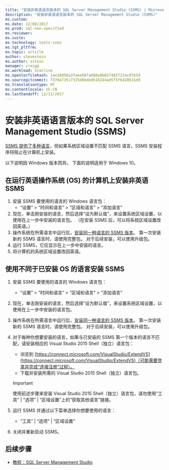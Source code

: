 ```yaml
---
title: "安装非英语语言版本的 SQL Server Management Studio (SSMS) | Microsoft Docs"
description: "安装非英语语言版本的 SQL Server Management Studio (SSMS)"
ms.custom: 
ms.date: 12/08/2017
ms.prod: sql-non-specified
ms.reviewer: 
ms.suite: 
ms.technology: tools-ssms
ms.tgt_pltfrm: 
ms.topic: article
author: stevestein
ms.author: sstein
manager: craigg
ms.workload: Inactive
ms.openlocfilehash: 1ae38d56a3faee88fa688a0b027482713ac07b59
ms.sourcegitcommit: f376e735c7315d6bdedb16244ad5f5f6428631d9
ms.translationtype: HT
ms.contentlocale: zh-CN
ms.lasthandoff: 12/11/2017
---
```

# <a name="install-non-english-language-versions-of-sql-server-management-studio-ssms"></a>安装非英语语言版本的 SQL Server Management Studio (SSMS) 

[SSMS 提供了多种语言](download-sql-server-management-studio-ssms.md#available-languages)，但如果系统区域设置不匹配 SSMS 语言，SSMS 安装程序将阻止在计算机上安装。 

以下说明因 Windows 版本而异。 下面的说明适用于 Windows 10。

## <a name="install-non-english-ssms-on-a-computer-running-an-english-operating-system-os"></a>在运行英语操作系统 (OS) 的计算机上安装非英语 SSMS

1. 安装 SSMS 要使用的语言的 Windows 语言包： 
   - “设置” > “时间和语言” > “区域和语言” > “添加语言” 
2. 现在，单击刚安装的语言，然后选择“设为默认值”，来设置系统区域设置，以使用在上一步中安装的语言包。 （在安装 SSMS 后，可以将系统区域设置改回英语。）
3. 操作系统在所需语言中运行后，[安装同一种语言的 SSMS 版本](download-sql-server-management-studio-ssms.md#available-languages)。 第一次安装新的 SSMS 语言时，请使用完整包。 对于后续安装，可以使用升级包。
4. 运行 SSMS，它应显示在上一步中安装的语言。
5. 将计算机的系统区域设置改回英语。

## <a name="install-ssms-in-a-language-other-than-the-language-of-the-installed-os"></a>使用不同于已安装 OS 的语言安装 SSMS

1. 安装 SSMS 要使用的语言的 Windows 语言包： 
   - “设置” > “时间和语言” > “区域和语言” > “添加语言” 
2. 现在，单击刚安装的语言，然后选择“设为默认值”，来设置系统区域设置，以使用在上一步中安装的语言包。 
3. 操作系统在所需语言中运行后，[安装同一种语言的 SSMS 版本](download-sql-server-management-studio-ssms.md#available-languages)。 第一次安装新的 SSMS 语言时，请使用完整包。 对于后续安装，可以使用升级包。
4. 对于每种你想要安装的语言，如果与已安装的 SSMS 第一个版本的语言不匹配，请安装相应的 Visual Studio 2015 Shell（独立）语言包：
   - 浏览到 [https://connect.microsoft.com/VisualStudio/ExtendVS](https://connect.microsoft.com/VisualStudio/ExtendVS)（可能需要登录并完成“连接注册”过程）。
   - 下载并安装所需的 Visual Studio 2015 Shell（独立）语言包。

   > [!IMPORTANT]
   > 使用前述步骤来安装 Visual Studio 2015 Shell（独立）语言包，请勿使用“工具” | “选项” | “区域设置”上的“获取其他语言”链接。 

5. 运行 SSMS 并通过以下菜单选择你想要使用的语言：
   - “工具” | “选项” | “区域设置”
1. 关闭并重新启动 SSMS。

## <a name="next-steps"></a>后续步骤

- [教程：SQL Server Management Studio](https://docs.microsoft.com/sql/ssms/tutorials/tutorial-sql-server-management-studio)